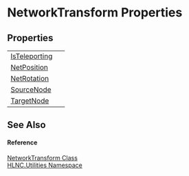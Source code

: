 # NetworkTransform Properties




## Properties
<table>
<tr>
<td><a href="P_HLNC_Utilities_NetworkTransform_IsTeleporting">IsTeleporting</a></td>
<td> </td></tr>
<tr>
<td><a href="P_HLNC_Utilities_NetworkTransform_NetPosition">NetPosition</a></td>
<td> </td></tr>
<tr>
<td><a href="P_HLNC_Utilities_NetworkTransform_NetRotation">NetRotation</a></td>
<td> </td></tr>
<tr>
<td><a href="P_HLNC_Utilities_NetworkTransform_SourceNode">SourceNode</a></td>
<td> </td></tr>
<tr>
<td><a href="P_HLNC_Utilities_NetworkTransform_TargetNode">TargetNode</a></td>
<td> </td></tr>
</table>

## See Also


#### Reference
<a href="T_HLNC_Utilities_NetworkTransform">NetworkTransform Class</a>  
<a href="N_HLNC_Utilities">HLNC.Utilities Namespace</a>  
